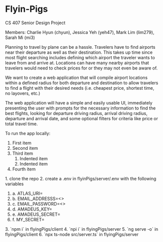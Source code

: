 # Flyin-Pigs
CS 407 Senior Design Project

Members: Charlie Hyun (chyun), Jessica Yeh (yeh47), Mark Lim (lim279), Sarah Mi (mi3)

Planning to travel by plane can be a hassle. Travelers have to find airports near their departure as well as their destination. This takes up time since most flight searching includes defining which airport the traveler wants to leave from and arrive at. Locations can have many nearby airports that travelers would need to check prices for or they may not even be aware of. 

We want to create a web application that will compile airport locations within a defined radius for both departure and destination to allow travelers to find a flight with their desired needs (i.e. cheapest price, shortest time, no layovers, etc.)

The web application will have a simple and easily usable UI, immediately presenting the user with prompts for the necessary information to find the best flights, looking for departure driving radius, arrival driving radius, departure and arrival date, and some optional filters for criteria like price or total travel time.

To run the app locally:
<ol>
  <li>First item</li>
  <li>Second item</li>
  <li>Third item
    <ol>
      <li>Indented item</li>
      <li>Indented item</li>
    </ol>
  </li>
  <li>Fourth item</li>
</ol>
  1. clone the repo
  2. create a .env in flyinPigs/server/.env with the following variables
    <ol>
      <li>a. ATLAS_URI=<Mongo URI></li>
      <li>b. EMAIL_ADDRESSS=<></li>
      <li>c. EMAIL_PASSWORD=<></li>
      <li>d. AMADEUS_KEY=<Amadeus api key></li>
      <li>e. AMADEUS_SECRET=<Amadeus api secret></li>
      <li>f. MY_SECRET=<string used for jwt token></li>
    </ol>
  3. `npm i` in flyingPigs/client
  4. `npi i` in flyingPigs/server
  5. `ng serve -o` in flyingPigs/client
  6. `npx ts-node src/server.ts` in flyingPigs/server
